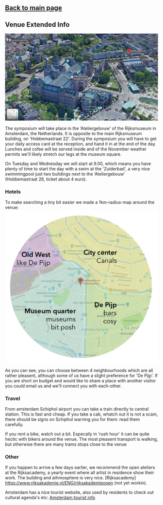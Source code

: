 ## [Back to main page](index.md)



## Venue Extended Info
![Atelier gebouw](/images/google3dSmall.png)

The symposium will take place in the ‘Ateliergebouw’ of the Rijksmuseum in Amsterdam, the Netherlands. It is opposite to the main Rijksmuseum building, on 'Hobbemastraat 22'. During the symposium you will have to get your daily access card at the reception, and hand it in at the end of the day. Lunches and cofee will be served inside and of the November weather permits we'll likely stretch our legs at the museum square. 


On Tuesday and Wednesday we will start at 9.00, which means you have plenty of time to start the day with a swim at the 'Zuiderbad', a very nice swimmingpool just two buildings next to the ‘Ateliergebouw’ (Hobbemastraat 26, ticket about 4 euro). 

### Hotels
To make searching a tiny bit easier we made a 1km-radius-map around the venue:
![map](/images/amsterdammap.png)

As you can see, you can choose between 4 neighbourhoods which are all rather pleasent, although some of us have a slight preference for 'De Pijp'. If you are short on budget and would like to share a place with another visitor you could email us and we'll connect you with each-other. 

### Travel
From amsterdam Schiphol airport you can take a train directly to central station. This is fast and cheap. If you take a cab, whatch out it is not a scam, there should be signs on Schiphol warning you for them: read them carefully. 

If you rent a bike, watch out a bit. Especally in 'rush hour' it can be quite hectic with bikers around the venue. The most pleasent transport is walking, but otherwise there are many trams stops close to the venue

### Other
If you happen to arrive a few days earlier, we recommend the open ateliers at the Rijksacademy, a yearly event where all artist in residence show their work. The building and athmosphere is very nice. [Rijksacademy] https://www.rijksakademie.nl/ENG/rijksakademieopen (not yet workin).


Amsterdam has a nice tourist website, also used by residents to check out cultural agenda's etc: [Amsterdam tourist info](https://www.iamsterdam.com)